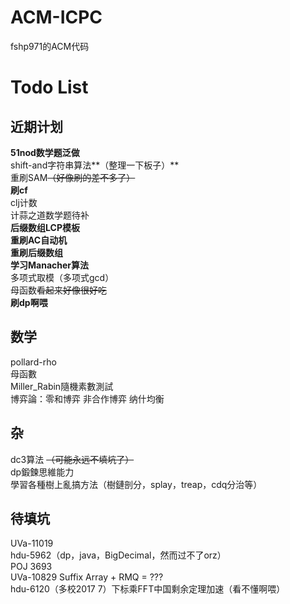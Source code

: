 # ACM-ICPC
fshp971的ACM代码<br>

# Todo List

## 近期计划
**51nod数学题泛做**<br>
shift-and字符串算法**（整理一下板子）**<br>
重刷SAM~~（好像刷的差不多了）~~<br>
**刷cf**<br>
clj计数<br>
计蒜之道数学题待补<br>
**后缀数组LCP模板**<br>
**重刷AC自动机**<br>
**重刷后缀数组**<br>
**学习Manacher算法**<br>
多项式取模（多项式gcd）<br>
母函数~~看起来好像很好吃~~<br>
**刷dp啊喂**<br>

## 数学
pollard-rho<br>
母函數<br>
Miller_Rabin隨機素數測試<br>
博弈論：零和博弈 非合作博弈 纳什均衡<br>

## 杂
dc3算法 ~~（可能永远不填坑了）~~<br>
dp鍛鍊思維能力<br>
學習各種樹上亂搞方法（樹鏈剖分，splay，treap，cdq分治等）<br>

## 待填坑
UVa-11019<br>
hdu-5962（dp，java，BigDecimal，然而过不了orz）<br>
POJ 3693<br>
UVa-10829 Suffix Array + RMQ = ???<br>
hdu-6120（多校2017 7）下标乘FFT中国剩余定理加速（看不懂啊喂）

